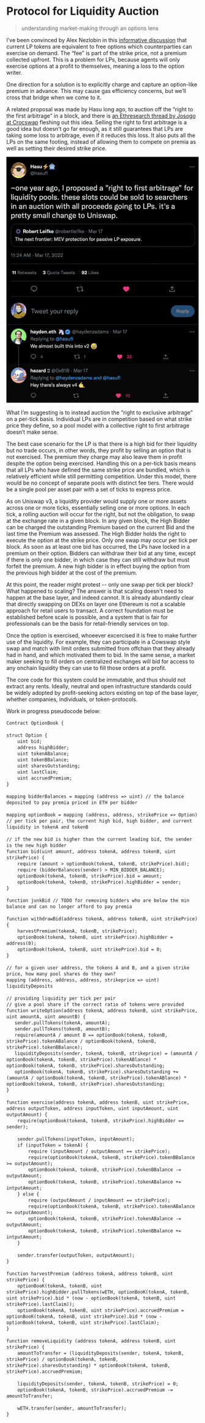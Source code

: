 # Protocol for Liquidity Auction
>understanding market-making through an options lens

I’ve been convinced by Alex Nezlobin in this [informative discussion](https://twitter.com/OneTrueKirk/status/1597715992712396802?s=20&t=EpCZ9htCB6wNWQmvstay_A) that current LP tokens are equivalent to free options which counterparties can exercise on demand. The “fee” is part of the strike price, not a premium collected upfront. This is a problem for LPs, because agents will only exercise options at a profit to themselves, meaning a loss to the option writer.

One direction for a solution is to explicitly charge and capture an option-like premium in advance. This may cause gas efficiency concerns, but we’ll cross that bridge when we come to it.

A related proposal was made by Hasu long ago, to auction off the “right to the first arbitrage” in a block, and there is [an Ethresearch thread by Josogo at Crocswap](https://ethresear.ch/t/mev-capturing-amm-mcamm/13336) fleshing out this idea. Selling the right to first arbitrage is a good idea but doesn’t go far enough, as it still guarantees that LPs are taking some loss to arbitrage, even if it reduces this loss. It also puts all the LPs on the same footing, instead of allowing them to compete on premia as well as setting their desired strike price.

![img](hasu_proposal.png)

What I’m suggesting is to instead auction the “right to exclusive arbitrage” on a per-tick basis. Individual LPs are in competition based on what strike price they define, so a pool model with a collective right to first arbitrage doesn’t make sense. 

The best case scenario for the LP is that there is a high bid for their liquidity but no trade occurs, in other words, they profit by selling an option that is not exercised. The premium they charge may also leave them in profit despite the option being exercised. Handling this on a per-tick basis means that all LPs who have defined the same strike price are bundled, which is relatively efficient while still permitting competition. Under this model, there would be no concept of separate pools with distinct fee tiers. There would be a single pool per asset pair with a set of ticks to express price.

As on Uniswap v3, a liquidity provider would supply one or more assets across one or more ticks, essentially selling one or more options. In each tick, a rolling auction will occur for the right, but not the obligation, to swap at the exchange rate in a given block. In any given block, the High Bidder can be charged the outstanding Premium based on the current Bid and the last time the Premium was assessed. The High Bidder holds the right to execute the option at the strike price. Only one swap may occur per tick per block. As soon as at least one bid has occurred, the LPs have locked in a premium on their option. Bidders can withdraw their bid at any time, except if there is only one bidder, in which case they can still withdraw but must forfeit the premium. A new high bidder is in effect buying the option from the previous high bidder at the cost of the premium.

At this point, the reader might protest -- only one swap per tick per block? What happened to scaling? The answer is that scaling doesn't need to happen at the base layer, and indeed cannot. It is already abundantly clear that directly swapping on DEXs on layer one Ethereum is not a scalable approach for retail users to transact. A correct foundation must be established before scale is possible, and a system that is fair for professionals can be the basis for retail-friendly services on top.

Once the option is exercised, whoeever excercised it is free to make further use of the liquidity. For example, they can participate in a Cowswap style swap and match with limit orders submitted from offchain that they already had in hand, and which motivated them to bid. In the same sense, a market maker seeking to fill orders on centralized exchanges will bid for access to any onchain liquidity they can use to fill those orders at a profit.

The core code for this system could be immutable, and thus should not extract any rents. Ideally, neutral and open infrastructure standards could be widely adopted by profit-seeking actors existing on top of the base layer, whether companies, individuals, or token-protocols.

Work in progress pseudocode below:

```
Contract OptionBook {

struct Option {
    uint bid;
    address highBidder;
    uint tokenABalance;
    uint tokenBBalance;
    uint sharesOutstanding;
    uint lastClaim;
    uint accruedPremium;
}

mapping bidderBalances = mapping (address => uint) // the balance deposited to pay premia priced in ETH per bidder

mapping optionBook = mapping (address, address, strikePrice => Option) // per tick per pair, the current high bid, high bidder, and current liquidity in tokenA and tokenB

// if the new bid is higher than the current leading bid, the sender is the new high bidder
function bid(uint amount, address tokenA, address tokenB, uint strikePrice) {
    require (amount > optionBook(tokenA, tokenB, strikePrice).bid);
    require (bidderBalances(sender) > MIN_BIDDER_BALANCE);
    optionBook(tokenA, tokenB, strikePrice).bid = amount;
    optionBook(tokenA, tokenB, strikePrice).highBidder = sender;
}

function junkBid // TODO for removing bidders who are below the min balance and can no longer afford to pay premia

function withdrawBid(address tokenA, address tokenB, uint strikePrice) {
    harvestPremium(tokenA, tokenB, strikePrice);
    optionBook(tokenA, tokenB, uint strikePrice).highBidder = address(0);
    optionBook(tokenA, tokenB, uint strikePrice).bid = 0;
}

// for a given user address, the tokens A and B, and a given strike price, how many pool shares do they own?
mapping (address, address, address, strikeprice => uint) liquidityDeposits

// providing liquidity per tick per pair
// give a pool share if the correct ratio of tokens were provided
function writeOption(address tokenA, address tokenB, uint strikePrice, uint amountA, uint amountB) {
   sender.pullTokens(tokenA, amountA);
   sender.pullTokens(tokenB, amountB);
   require(amountA / amount B == optionBook(tokenA, tokenB, strikePrice).tokenABalance / optionBook(tokenA, tokenB, strikePrice).tokenBBalance);
   liquidityDeposits(sender, tokenA, tokenB, strikeprice) = (amountA / optionBook(tokenA, tokenB, strikePrice).tokenABlance) * optionBook(tokenA, tokenB, strikePrice).sharesOutstanding;
   optionBook(tokenA, tokenB, strikePrice).sharesOutstanding += (amountA / optionBook(tokenA, tokenB, strikePrice).tokenABlance) * optionBook(tokenA, tokenB, strikePrice).sharesOutstanding;
}

function exercise(address tokenA, address tokenB, uint strikePrice, address outputToken, address inputToken, uint inputAmount, uint outputAmount) {
    require(optionBook(tokenA, tokenB, strikePrice).highBidder == sender);

    sender.pullTokens(inputToken, inputAmount);
    if (inputToken = tokenA) {
        require (inputAmount / outputAmount == strikePrice);
        require(optionBook(tokenA, tokenB, strikePrice).tokenBBalance >= outputAmount);
        optionBook(tokenA, tokenB, strikePrice).tokenBBalance -= outputAmount;
        optionBook(tokenA, tokenB, strikePrice).tokenABalance += intputAmount;
    } else {
        require (outputAmount / inputAmount == strikePrice);
        require(optionBook(tokenA, tokenB, strikePrice).tokenABalance >= outputAmount);
        optionBook(tokenA, tokenB, strikePrice).tokenABalance -= outputAmount;
        optionBook(tokenA, tokenB, strikePrice).tokenBBalance += intputAmount;
    }

    sender.transfer(outputToken, outputAmount);
}

function harvestPremium (address tokenA, address tokenB, uint strikePrice) {
    optionBooK(tokenA, tokenB, uint strikePrice).highBidder.pullTokens(wETH, optionBooK(tokenA, tokenB, uint strikePrice).bid * (now - optionBook(tokenA, tokenB, uint strikePrice).lastClaim));
    optionBook(tokenA, tokenB, uint strikePrice).accruedPremium = optionBooK(tokenA, tokenB, uint strikePrice).bid * (now - optionBook(tokenA, tokenB, uint strikePrice).lastClaim);
}

function removeLiquidity (address tokenA, address tokenB, uint strikePrice) {
    amountToTransfer = (liquidityDeposits(sender, tokenA, tokenB, strikePrice) / optionBook(tokenA, tokenB, strikePrice).sharesOutstanding) * optionBook(tokenA, tokenB, strikePrice).accruedPremium;

    liquidityDeposits(sender, tokenA, tokenB, strikePrice) = 0;
    optionBook(tokenA, tokenB, strikePrice).accruedPremium -= amountToTransfer;

    wETH.transfer(sender, amountToTransfer);
}
```

<script src="https://utteranc.es/client.js"
        repo="OneTrueKirk/onetruekirk.github.io"
        issue-term="pathname"
        label="comment"
        theme="github-light"
        crossorigin="anonymous"
        async>
</script>